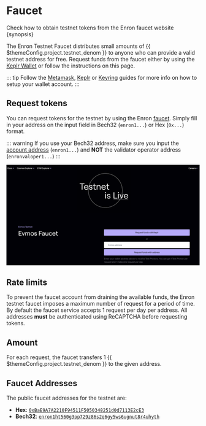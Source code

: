 <!--
order: 2
-->

# Faucet

Check how to obtain testnet tokens from the Enron faucet website {synopsis}

The Enron Testnet Faucet distributes small amounts of {{ $themeConfig.project.testnet_denom }} to anyone who can provide a valid testnet address for free. Request funds from the faucet either by using the [Keplr Wallet](../guides/keys-wallets/keplr.md) or follow the instructions on this page.

::: tip
Follow the [Metamask](./../guides/keys-wallets/metamask.md), [Keplr](../guides/keys-wallets/keplr.md) or [Keyring](./../guides/keys-wallets/keyring.md) guides for more info on how to setup your wallet account.
:::

## Request tokens

You can request tokens for the testnet by using the Enron [faucet](https://faucet.enron.dev).
Simply fill in your address on the input field in Bech32 (`enron1...`) or Hex (`0x...`) format.

::: warning
If you use your Bech32 address, make sure you input the [account address](./../basics/accounts.md#addresses-and-public-keys) (`enron1...`) and **NOT** the validator operator address (`enronvaloper1...`)
:::

![faucet site](./img/faucet_web_page.png)

## Rate limits

To prevent the faucet account from draining the available funds, the Enron testnet faucet
imposes a maximum number of request for a period of time. By default the faucet service accepts 1
request per day per address. All addresses **must** be authenticated using
ReCAPTCHA before requesting tokens.

## Amount

For each request, the faucet transfers 1 {{ $themeConfig.project.testnet_denom }} to the given address.

## Faucet Addresses

The public faucet addresses for the testnet are:

- **Hex**: [`0xBaE9A7A2210F94511F5050348251d0d7113E2cE3`](https://evm.enron.dev/address/0xBaE9A7A2210F94511F5050348251d0d7113E2cE3/transactions)
- **Bech32**: [`enron1ht560g3pp729z86s2q6gy5ws6ugnut8r4uhyth`](https://testnet.mintscan.io/enron/account/enron1ht560g3pp729z86s2q6gy5ws6ugnut8r4uhyth)

